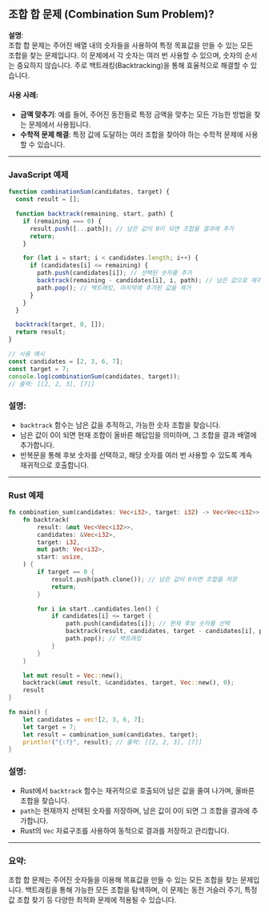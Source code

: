 ## 조합 합 문제 (Combination Sum Problem)?

**설명**:  
조합 합 문제는 주어진 배열 내의 숫자들을 사용하여 특정 목표값을 만들 수 있는 모든 조합을 찾는 문제입니다. 이 문제에서 각 숫자는 여러 번 사용할 수 있으며, 숫자의 순서는 중요하지 않습니다. 주로 백트래킹(Backtracking)을 통해 효율적으로 해결할 수 있습니다.

#### 사용 사례:

- **금액 맞추기**: 예를 들어, 주어진 동전들로 특정 금액을 맞추는 모든 가능한 방법을 찾는 문제에서 사용됩니다.
- **수학적 문제 해결**: 특정 값에 도달하는 여러 조합을 찾아야 하는 수학적 문제에 사용할 수 있습니다.

---

### JavaScript 예제

```javascript
function combinationSum(candidates, target) {
  const result = [];

  function backtrack(remaining, start, path) {
    if (remaining === 0) {
      result.push([...path]); // 남은 값이 0이 되면 조합을 결과에 추가
      return;
    }

    for (let i = start; i < candidates.length; i++) {
      if (candidates[i] <= remaining) {
        path.push(candidates[i]); // 선택된 숫자를 추가
        backtrack(remaining - candidates[i], i, path); // 남은 값으로 재귀 호출
        path.pop(); // 백트래킹, 마지막에 추가된 값을 제거
      }
    }
  }

  backtrack(target, 0, []);
  return result;
}

// 사용 예시
const candidates = [2, 3, 6, 7];
const target = 7;
console.log(combinationSum(candidates, target));
// 출력: [[2, 2, 3], [7]]
```

### 설명:

- `backtrack` 함수는 남은 값을 추적하고, 가능한 숫자 조합을 찾습니다.
- 남은 값이 0이 되면 현재 조합이 올바른 해답임을 의미하며, 그 조합을 결과 배열에 추가합니다.
- 반복문을 통해 후보 숫자를 선택하고, 해당 숫자를 여러 번 사용할 수 있도록 계속 재귀적으로 호출합니다.

---

### Rust 예제

```rust
fn combination_sum(candidates: Vec<i32>, target: i32) -> Vec<Vec<i32>> {
    fn backtrack(
        result: &mut Vec<Vec<i32>>,
        candidates: &Vec<i32>,
        target: i32,
        mut path: Vec<i32>,
        start: usize,
    ) {
        if target == 0 {
            result.push(path.clone()); // 남은 값이 0이면 조합을 저장
            return;
        }

        for i in start..candidates.len() {
            if candidates[i] <= target {
                path.push(candidates[i]); // 현재 후보 숫자를 선택
                backtrack(result, candidates, target - candidates[i], path.clone(), i); // 재귀 호출
                path.pop(); // 백트래킹
            }
        }
    }

    let mut result = Vec::new();
    backtrack(&mut result, &candidates, target, Vec::new(), 0);
    result
}

fn main() {
    let candidates = vec![2, 3, 6, 7];
    let target = 7;
    let result = combination_sum(candidates, target);
    println!("{:?}", result); // 출력: [[2, 2, 3], [7]]
}
```

### 설명:

- Rust에서 `backtrack` 함수는 재귀적으로 호출되어 남은 값을 줄여 나가며, 올바른 조합을 찾습니다.
- `path`는 현재까지 선택된 숫자를 저장하며, 남은 값이 0이 되면 그 조합을 결과에 추가합니다.
- Rust의 `Vec` 자료구조를 사용하여 동적으로 결과를 저장하고 관리합니다.

---

### 요약:

조합 합 문제는 주어진 숫자들을 이용해 목표값을 만들 수 있는 모든 조합을 찾는 문제입니다. 백트래킹을 통해 가능한 모든 조합을 탐색하며, 이 문제는 동전 거슬러 주기, 특정 값 조합 찾기 등 다양한 최적화 문제에 적용될 수 있습니다.
